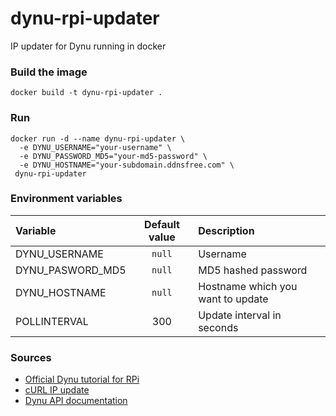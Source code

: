 # dynu-rpi-updater

IP updater for Dynu running in docker

### Build the image

`docker build -t dynu-rpi-updater .`

### Run

```
docker run -d --name dynu-rpi-updater \
  -e DYNU_USERNAME="your-username" \
  -e DYNU_PASSWORD_MD5="your-md5-password" \
  -e DYNU_HOSTNAME="your-subdomain.ddnsfree.com" \
 dynu-rpi-updater
```

### Environment variables

| Variable         | Default value | Description                       |
| :--------------- | :-----------: | :-------------------------------- |
| DYNU_USERNAME    |    `null`     | Username                          |
| DYNU_PASWORD_MD5 |    `null`     | MD5 hashed password               |
| DYNU_HOSTNAME    |    `null`     | Hostname which you want to update |
| POLLINTERVAL     |      300      | Update interval in seconds        |

### Sources

- [Official Dynu tutorial for RPi](https://www.dynu.com/DynamicDNS/IPUpdateClient/RaspberryPi-Dynamic-DNS)
- [cURL IP update](https://www.dynu.com/DynamicDNS/IPUpdateClient/cURL)
- [Dynu API documentation](https://www.dynu.com/Support/API)
